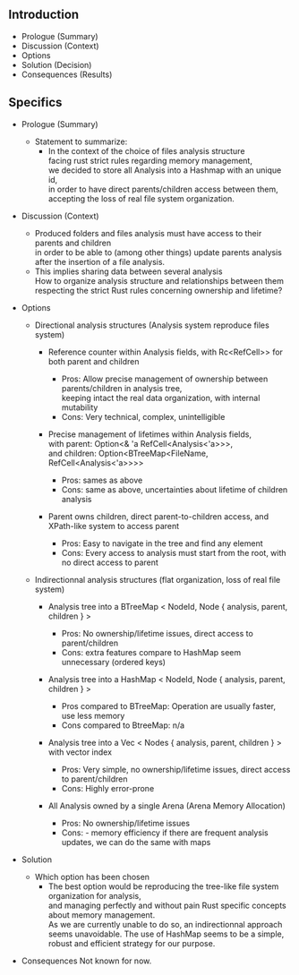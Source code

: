 ## Introduction

* Prologue (Summary)
* Discussion (Context)
* Options
* Solution (Decision)
* Consequences (Results)

## Specifics ##

* Prologue (Summary)
    * Statement to summarize:
        * In the context of the choice of files analysis structure<br>
          facing rust strict rules regarding memory management,<br>
          we decided to store all Analysis into a Hashmap with an unique id,<br>
          in order to have direct parents/children access between them,<br> 
          accepting the loss of real file system organization.<br>


* Discussion (Context)
    * Produced folders and files analysis must have access to their parents and children <br>
        in order to be able to (among other things) update parents analysis after the insertion of a file analysis.
    * This implies sharing data between several analysis <br>
      How to organize analysis structure and relationships between them <br>
      respecting the strict Rust rules concerning ownership and lifetime?


* Options
    * Directional analysis structures (Analysis system reproduce files system)
  
        * Reference counter within Analysis fields, with Rc<RefCell<Analysis>>> for both parent and children 
          * Pros: Allow precise management of ownership between parents/children in analysis tree, <br>
                      keeping intact the real data organization, with internal mutability 
          * Cons: Very technical, complex, unintelligible
          
        * Precise management of lifetimes within Analysis fields,<br>
      with parent: Option<& 'a RefCell<Analysis<'a>>>,<br>
         and children: Option<BTreeMap<FileName, RefCell<Analysis<'a>>>>
            * Pros: sames as above
            * Cons: same as above, uncertainties about lifetime of children analysis 
          
        * Parent owns children, direct parent-to-children access, and XPath-like system to access parent
            * Pros: Easy to navigate in the tree and find any element
            * Cons: Every access to analysis must start from the root, with no direct access to parent
  
    * Indirectionnal analysis structures (flat organization, loss of real file system)
  
        * Analysis tree into a BTreeMap < NodeId, Node { analysis, parent, children } >
            * Pros: No ownership/lifetime issues, direct access to parent/children
            * Cons: extra features compare to HashMap seem unnecessary (ordered keys)
          
        * Analysis tree into a HashMap < NodeId, Node { analysis, parent, children } >
            * Pros compared to BTreeMap: Operation are usually faster, use less memory 
            * Cons compared to BtreeMap: n/a
          
        * Analysis tree into a Vec < Nodes { analysis, parent, children } > with vector index
            * Pros: Very simple, no ownership/lifetime issues, direct access to parent/children
            * Cons: Highly error-prone
      
        * All Analysis owned by a single Arena (Arena Memory Allocation)
          * Pros: No ownership/lifetime issues
          * Cons: - memory efficiency if there are frequent analysis updates, we can do the same with maps  


* Solution

    * Which option has been chosen
        * The best option would be reproducing the tree-like file system organization for analysis, <br>
        and managing perfectly and without pain Rust specific concepts about memory management.<br>
        As we are currently unable to do so, an indirectionnal approach seems unavoidable. 
        The use of HashMap seems to be a simple, robust and efficient strategy for our purpose. 


* Consequences
    Not known for now.
